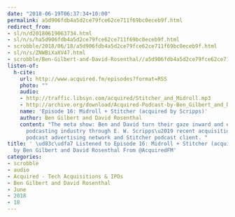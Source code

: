 ```yaml
---
date: "2018-06-19T06:37:34+10:00"
permalink: a5d906fdb4a5d2ce79fce62ce711f69bc0eceb9f.html
redirect_from:
- sl/n/d20180619063734.html
- sl/n/s/ha5d906fdb4a5d2ce79fce62ce711f69bc0eceb9f.html
- scrobble/2018/06/18/a5d906fdb4a5d2ce79fce62ce711f69bc0eceb9f.html
- sl/n/s/ZNWBiXaXV47.html
- scrobble/Ben-Gilbert-and-David-Rosenthal//a5d906fdb4a5d2ce79fce62ce711f69bc0eceb9f.html
listen-of:
  h-cite:
    url: http://www.acquired.fm/episodes?format=RSS
    photo: ""
    audio:
    - http://traffic.libsyn.com/acquired/Stitcher_and_Midroll.mp3
    - http://archive.org/download/Acquired-Podcast-by-Ben_Gilbert_and_David_Rosenthal/Episode_16_Midroll_Stitcher_acquired_by_Scripps.mp3
    name: 'Episode 16: Midroll + Stitcher (acquired by Scripps)'
    author: Ben Gilbert and David Rosenthal
    content: "The meta show: Ben and David turn their gaze inward and examine the
      podcasting industry through E. W. Scripps\u2019 recent acquisitions of the Midroll
      podcast advertising network and Stitcher podcast client. "
title: ' \ud83c\udfa7 Listened to Episode 16: Midroll + Stitcher (acquired by Scripps)
  by Ben Gilbert and David Rosenthal From @AcquiredFM'
categories:
- scrobble
- audio
- Acquired - Tech Acquisitions & IPOs
- Ben Gilbert and David Rosenthal
- June
- 2018
- 18
---
```

